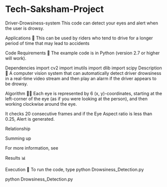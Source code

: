 # Tech-Saksham-Project
Driver-Drowsiness-system
This code can detect your eyes and alert when the user is drowsy.

Applications 🎯
This can be used by riders who tend to drive for a longer period of time that may lead to accidents

Code Requirements 🦄
The example code is in Python (version 2.7 or higher will work).

Dependencies
import cv2
import imutils
import dlib
import scipy
Description 📌
A computer vision system that can automatically detect driver drowsiness in a real-time video stream and then play an alarm if the driver appears to be drowsy.

Algorithm 👨‍🔬
Each eye is represented by 6 (x, y)-coordinates, starting at the left-corner of the eye (as if you were looking at the person), and then working clockwise around the eye.

It checks 20 consecutive frames and if the Eye Aspect ratio is less than 0.25, Alert is generated.



Relationship


Summing up


For more information, see

Results 📊


Execution 🐉
To run the code, type python Drowsiness_Detection.py

python Drowsiness_Detection.py
